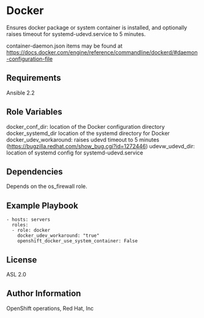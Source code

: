 Docker
=========

Ensures docker package or system container is installed, and optionally raises timeout for systemd-udevd.service to 5 minutes.

container-daemon.json items may be found at https://docs.docker.com/engine/reference/commandline/dockerd/#daemon-configuration-file

Requirements
------------

Ansible 2.2

Role Variables
--------------

docker_conf_dir: location of the Docker configuration directory
docker_systemd_dir location of the systemd directory for Docker
docker_udev_workaround: raises udevd timeout to 5 minutes (https://bugzilla.redhat.com/show_bug.cgi?id=1272446)
udevw_udevd_dir: location of systemd config for systemd-udevd.service

Dependencies
------------

Depends on the os_firewall role.

Example Playbook
----------------

    - hosts: servers
      roles:
      - role: docker
        docker_udev_workaround: "true"
        openshift_docker_use_system_container: False

License
-------

ASL 2.0

Author Information
------------------

OpenShift operations, Red Hat, Inc
